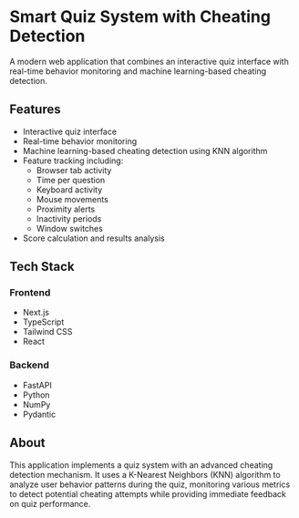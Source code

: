 # Smart Quiz System with Cheating Detection

A modern web application that combines an interactive quiz interface with real-time behavior monitoring and machine learning-based cheating detection.

## Features

- Interactive quiz interface
- Real-time behavior monitoring
- Machine learning-based cheating detection using KNN algorithm
- Feature tracking including:
  - Browser tab activity
  - Time per question
  - Keyboard activity
  - Mouse movements
  - Proximity alerts
  - Inactivity periods
  - Window switches
- Score calculation and results analysis

## Tech Stack

### Frontend
- Next.js
- TypeScript
- Tailwind CSS
- React

### Backend
- FastAPI
- Python
- NumPy
- Pydantic


## About

This application implements a quiz system with an advanced cheating detection mechanism. It uses a K-Nearest Neighbors (KNN) algorithm to analyze user behavior patterns during the quiz, monitoring various metrics to detect potential cheating attempts while providing immediate feedback on quiz performance. 
